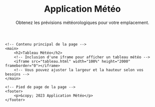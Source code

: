 <!DOCTYPE html>
<html lang="en">
<head>
    <meta charset="UTF-8">
    <meta name="viewport" content="width=device-width, initial-scale=1.0">
    <title>Application Météo</title>
    <!-- Inclusion des fichiers CSS -->
    <link rel="stylesheet" type="text/css" href="background.css">
    <link rel="stylesheet" href="styles.css">
</head>
<body>
    <!-- En-tête de la page -->
    <header>
        <h1>Application Météo</h1>
        <p>Obtenez les prévisions météorologiques pour votre emplacement.</p>
    </header>

    <!-- Contenu principal de la page -->
    <main>
        <h2>Tableau Météo</h2>
        <!-- Inclusion d'une iframe pour afficher un tableau météo -->
        <iframe src="tableau.html" width="100%" height="2000" frameborder="0"></iframe>
        <!-- Vous pouvez ajuster la largeur et la hauteur selon vos besoins -->
    </main>

    <!-- Pied de page de la page -->
    <footer>
        <p>&copy; 2023 Application Météo</p>
    </footer>
</body>
</html>
